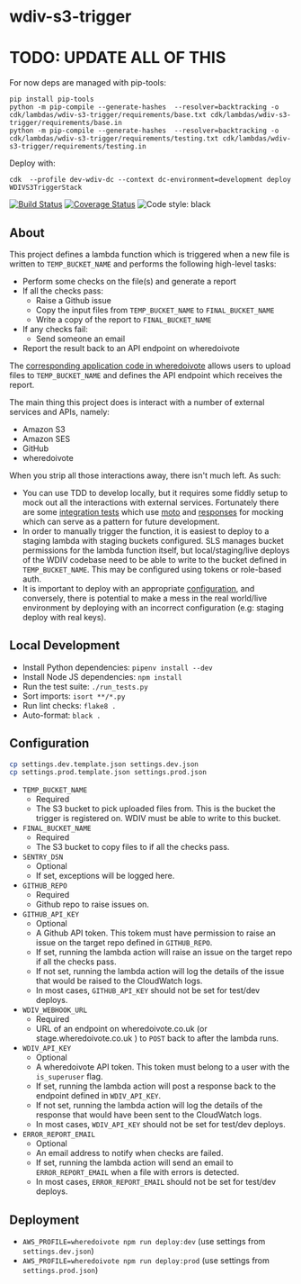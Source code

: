 # wdiv-s3-trigger


# TODO: UPDATE ALL OF THIS

For now deps are managed with pip-tools:
```
pip install pip-tools
python -m pip-compile --generate-hashes  --resolver=backtracking -o cdk/lambdas/wdiv-s3-trigger/requirements/base.txt cdk/lambdas/wdiv-s3-trigger/requirements/base.in
python -m pip-compile --generate-hashes  --resolver=backtracking -o cdk/lambdas/wdiv-s3-trigger/requirements/testing.txt cdk/lambdas/wdiv-s3-trigger/requirements/testing.in
```

Deploy with:
```
cdk  --profile dev-wdiv-dc --context dc-environment=development deploy WDIVS3TriggerStack
```



[![Build Status](https://travis-ci.org/DemocracyClub/wdiv-s3-trigger.svg?branch=master)](https://travis-ci.org/DemocracyClub/wdiv-s3-trigger)
[![Coverage Status](https://coveralls.io/repos/github/DemocracyClub/wdiv-s3-trigger/badge.svg?branch=master)](https://coveralls.io/github/DemocracyClub/wdiv-s3-trigger?branch=master)
![Code style: black](https://img.shields.io/badge/code%20style-black-000000.svg)


## About

This project defines a lambda function which is triggered when a new file is written to `TEMP_BUCKET_NAME` and performs the following high-level tasks:

* Perform some checks on the file(s) and generate a report
* If all the checks pass:
  * Raise a Github issue
  * Copy the input files from `TEMP_BUCKET_NAME` to `FINAL_BUCKET_NAME`
  * Write a copy of the report to `FINAL_BUCKET_NAME`
* If any checks fail:
  * Send someone an email
* Report the result back to an API endpoint on wheredoivote

The [corresponding application code in wheredoivote](https://github.com/DemocracyClub/UK-Polling-Stations/tree/master/polling_stations/apps/file_uploads) allows users to upload files to `TEMP_BUCKET_NAME` and defines the API endpoint which receives the report.

The main thing this project does is interact with a number of external services and APIs, namely:

* Amazon S3
* Amazon SES
* GitHub
* wheredoivote

When you strip all those interactions away, there isn't much left. As such:

* You can use TDD to develop locally, but it requires some fiddly setup to mock out all the interactions with external services. Fortunately there are some [integration tests](https://github.com/DemocracyClub/wdiv-s3-trigger/blob/master/tests/test_handler.py) which use [moto](https://github.com/spulec/moto) and [responses](https://github.com/getsentry/responses) for mocking which can serve as a pattern for future development.
* In order to manually trigger the function, it is easiest to deploy to a staging lambda with staging buckets configured. SLS manages bucket permissions for the lambda function itself, but local/staging/live deploys of the WDIV codebase need to be able to write to the bucket defined in `TEMP_BUCKET_NAME`. This may be configured using tokens or role-based auth.
* It is important to deploy with an appropriate [configuration](#configuration), and conversely, there is potential to make a mess in the real world/live environment by deploying with an incorrect configuration (e.g: staging deploy with real keys).

## Local Development

* Install Python dependencies: `pipenv install --dev`
* Install Node JS dependencies: `npm install`
* Run the test suite: `./run_tests.py`
* Sort imports: `isort **/*.py`
* Run lint checks: `flake8 .`
* Auto-format: `black .`

## Configuration

```sh
cp settings.dev.template.json settings.dev.json
cp settings.prod.template.json settings.prod.json
```

* `TEMP_BUCKET_NAME`
  * Required
  * The S3 bucket to pick uploaded files from. This is the bucket the trigger is registered on. WDIV must be able to write to this bucket.
* `FINAL_BUCKET_NAME`
  * Required
  * The S3 bucket to copy files to if all the checks pass.
* `SENTRY_DSN`
  * Optional
  * If set, exceptions will be logged here.
* `GITHUB_REPO`
  * Required
  * Github repo to raise issues on.
* `GITHUB_API_KEY`
  * Optional
  * A Github API token. This tokem must have permission to raise an issue on the target repo defined in `GITHUB_REPO`.
  * If set, running the lambda action will raise an issue on the target repo if all the checks pass.
  * If not set, running the lambda action will log the details of the issue that would be raised to the CloudWatch logs.
  * In most cases, `GITHUB_API_KEY` should not be set for test/dev deploys.
* `WDIV_WEBHOOK_URL`
  * Required
  * URL of an endpoint on wheredoivote.co.uk (or stage.wheredoivote.co.uk ) to `POST` back to after the lambda runs.
* `WDIV_API_KEY`
  * Optional
  * A wheredoivote API token. This token must belong to a user with the `is_superuser` flag.
  * If set, running the lambda action will post a response back to the endpoint defined in `WDIV_API_KEY`.
  * If not set, running the lambda action will log the details of the response that would have been sent to the CloudWatch logs.
  * In most cases, `WDIV_API_KEY` should not be set for test/dev deploys.
* `ERROR_REPORT_EMAIL`
  * Optional
  * An email address to notify when checks are failed.
  * If set, running the lambda action will send an email to `ERROR_REPORT_EMAIL` when a file with errors is detected.
  * In most cases, `ERROR_REPORT_EMAIL` should not be set for test/dev deploys.

## Deployment

* `AWS_PROFILE=wheredoivote npm run deploy:dev` (use settings from `settings.dev.json`)
* `AWS_PROFILE=wheredoivote npm run deploy:prod` (use settings from `settings.prod.json`)
